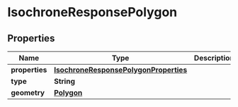 # IsochroneResponsePolygon

## Properties
Name | Type | Description | Notes
------------ | ------------- | ------------- | -------------
**properties** | [**IsochroneResponsePolygonProperties**](IsochroneResponsePolygonProperties.md) |  |  [optional]
**type** | **String** |  |  [optional]
**geometry** | [**Polygon**](Polygon.md) |  |  [optional]
